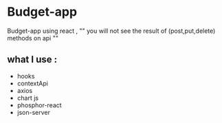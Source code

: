 # Budget-app
Budget-app using react , "" you will not see the result of (post,put,delete) methods on api ""

## what I use :
- hooks
- contextApi
- axios
- chart js
- phosphor-react
- json-server
